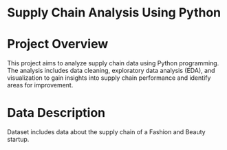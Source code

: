 # Supply Chain Analysis Using Python

# Project Overview
This project aims to analyze supply chain data using Python programming. The analysis includes data cleaning, exploratory data analysis (EDA), and visualization to gain insights into supply chain performance and identify areas for improvement.

# Data Description
Dataset includes data about the supply chain of a Fashion and Beauty startup. 

